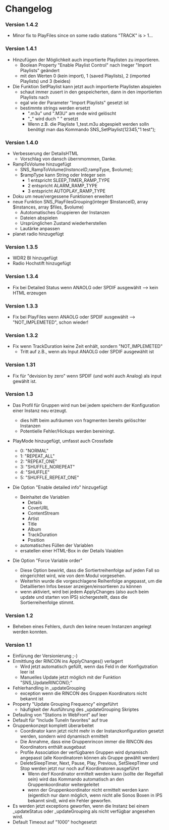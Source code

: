 # Changelog 
### Version 1.4.2
- Minor fix to PlayFiles since on some radio stations "TRACK" is > 1...

### Version 1.4.1
- Hinzufügen der Möglichkeit auch importierte Playlisten zu importieren.
  - Boolean Property "Enable Playlist Control" nach Ineger "Import Playlists" geändert
  - mit den Werten 0 (kein import), 1 (saved Playlists), 2 (imported Playlists) und 3 (beides)
- Die Funktion SetPlaylist kann jetzt auch importierte Playlisten abspielen
  - schaut immer zusert in den gespeicherten, dann in den importierten Playlists nach
  - egal wie der Parameter "Import Playlists" gesetzt ist
  - bestimmte strings werden ersetzt
    - ".m3u" und ".M3U" am ende wird gelöscht
    - "_" wird duch " " ersetzt
    - Wenn z.B. die Playliste 1_test.m3u abgespielt werden solln benötigt man das Kommando SNS_SetPlaylist(12345,"1 test"); 

### Version 1.4.0
- Verbesserung der DetailsHTML 
  - Vorschlag von dansch übernmommen, Danke.
- RampToVolume hinzugefügt
  - SNS_RampToVolume($InstanceID,$rampType, $volume);
  - $rampType kann String oder Integer sein
    - 1 entspricht SLEEP_TIMER_RAMP_TYPE
    - 2 entspricht ALARM_RAMP_TYPE
    - 3 entspricht AUTOPLAY_RAMP_TYPE
- Doku um neue/vergessene Funktionen erweitert
- neue Funktion SNS_PlayFilesGrouping(integer $InstanceID, array $instances, array $files, $volume)
  - Autotomatisches Gruppieren der Instanzen 
  - Dateien abspielen
  - Ursprünglichen Zustand wiederherstellen
  - Lautärke anpassen
- planet radio hinzugefügt

### Version 1.3.5
- WDR2 BI hinzugefügt
- Radio Hochstift hinzugefügt
### Version 1.3.4
- Fix bei Detailed Status wenn ANAOLG oder SPDIF ausgewählt --> kein HTML erzeugen

### Version 1.3.3
- Fix bei PlayFiles wenn ANAOLG oder SPDIF ausgewählt --> "NOT_IMPLEMETED", schon wieder!

### Version 1.3.2
- Fix wenn TrackDuration keine Zeit enhält, sondern "NOT_IMPLEMETED"
  - Tritt auf z.B., wenn als Input ANAOLG oder SPDIF ausgewählt ist


### Version 1.31
- Fix für "devision by zero" wenn SPDIF (und wohl auch Analog) als input gewählt ist.

### Version 1.3
- Das Profil für Gruppen wird nun bei jedem speichern der Konfiguration einer Instanz neu erzeugt.
  - dies hilft beim aufräumen von fragmenten bereits gelöschter Instanzen
  - Potentielle Fehler/Hickups werden bereiningt.
- PlayMode hinzugefügt, umfasst auch Crossfade
  - 0: "NORMAL"
  - 1: "REPEAT_ALL"
  - 2: "REPEAT_ONE"
  - 3: "SHUFFLE_NOREPEAT"
  - 4: "SHUFFLE"
  - 5: "SHUFFLE_REPEAT_ONE"
- Die Option "Enable detailed info" hinzugefügt
  - Beinhaltet die Variablen
    - Details
    - CoverURL
    - ContentStream
    - Artist
    - Title
    - Album
    - TrackDuration
    - Position
  - automatisches Füllen der Variablen
  - ersatellen einer HTML-Box in der Details Vaiablen

- Die Option "Force Variable order"
  - Diese Option bewirkt, dass die Sortiertreihenfolge auf jeden Fall so eingerichtet wird, wie von dem Modul vorgesehen.
  - Weiterhin wurde die vorgeschlagene Reihenfolge angepasst, um die Detaillierten Infos besser anzeigen/einsortieren zu können
  - wenn aktiviert, wird bei jedem ApplyChanges (also auch beim update und starten von IPS) sichergestellt, dass die Sortierreihenfolge stimmt.

### Version 1.2
- Beheben eines Fehlers, durch den keine neuen Instanzen angelegt werden konnten.

### Version 1.1
- Einfürung der Versionierung ;-)
- Ermittlung der RINCON ins ApplyChanges() verlagert
  -  Wird jetzt automatisch gefüllt, wenn das Feld in der Konfigutration leer ist
  -  Manuelles Update jetzt möglich mit der Funktion "SNS_UpdateRINCON(<InstanceID>);"
- Fehlerhandling in _updateGrouping
  - exception wenn die RINCON des Gruppen Koordinators nicht bekannt ist
- Property "Update Grouping Frequency" eingeführt
   - häufigkeit der Ausführung des  _updateGrouping Skriptes
- Defauling von "Stations in WebFront" auf leer
- Default für "Include TuneIn favorites" auf true
- Gruppenkonzept komplett überarbeitet
  - Coordinator kann jetzt nicht mehr in der Instanzkonfiguration gesetzt werden, sondern wird dynamisch ermittelt
  - Die Annahme, dass eine Gruppenrincon immer die RINCON des Koordinators enthält ausgebaut
  - Profile Association der verfügbaren Gruppen wird dynamisch angepasst (alle Koordinatoren können als Gruppe gewählt werden)
  - DeleteSleepTimer, Next, Pause, Play, Previous, SetSleepTimer und Stop werden jetzt nur noch auf Koordinatoren ausgeführt
    - Wenn derf Koordinator ermittelt werden kann (sollte der Regelfall sein) wird das Kommando automatisch an den Gruppenkoordinator weitergeleitet
    - wenn der Gruppenkoordinator nicht ermittelt werden kann (eigentlich nur dann möglich, wenn nicht alle Sonos Boxen in IPS bekannt sind), wird ein Fehler geworfen.
- Es werden jetzt exceptions geworfen, wenn die Instanz bei einem _updateStatus oder _updateGrouping als nicht verfügbar angesehen wird.
- Default Timeout auf "1000" hochgesetzt
